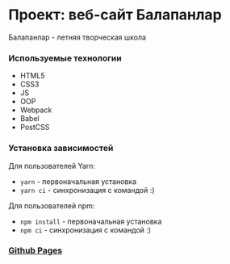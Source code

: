 # Проект: веб-сайт Балапанлар
Балапанлар - летняя творческая школа

### Используемые технологии
- HTML5
- CSS3
- JS
- OOP
- Webpack
- Babel
- PostCSS

### Установка зависимостей
Для пользователей Yarn:
- `yarn` - первоначальная установка
- `yarn ci` - синхронизация с командой :)

Для пользователей npm:
- `npm install` - первоначальная установка
- `npm ci` - синхронизация с командой :)

### [Github Pages](https://frrenzy.github.io/balapanlar)

